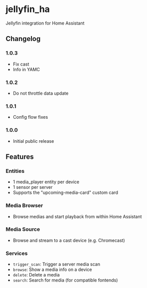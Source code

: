 # jellyfin_ha

Jellyfin integration for Home Assistant

## Changelog

### 1.0.3

- Fix cast
- Info in YAMC

### 1.0.2

- Do not throttle data update

### 1.0.1

- Config flow fixes

### 1.0.0

- Initial public release

## Features

### Entities

- 1 media_player entity per device
- 1 sensor per server
- Supports the "upcoming-media-card" custom card
  
### Media Browser

- Browse medias and start playback from within Home Assistant
  
### Media Source

- Browse and stream to a cast device (e.g. Chromecast)

### Services

- `trigger_scan`: Trigger a server media scan
- `browse`: Show a media info on a device
- `delete`: Delete a media
- `search`: Search for media (for compatible fontends)
